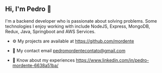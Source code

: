 ##                                                                         Hi, I'm Pedro 👋


I'm a backend developer who is passionate about solving problems. Some technologies I enjoy working with include NodeJS, Express, MongoDB, Redux, Java, Springboot and AWS Services.

- ⚙  My projects are available at https://github.com/mordente

- 🔧 My contact email  pedromordentecontato@gmail.com

- 📃 Know about my experiences https://www.linkedin.com/in/pedro-mordente-6638a51ba/


